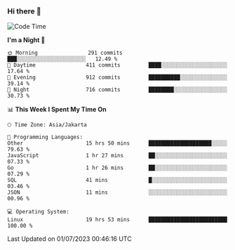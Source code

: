 ### Hi there 👋

<!--
**rmsubekti/rmsubekti** is a ✨ _special_ ✨ repository because its `README.md` (this file) appears on your GitHub profile.

Here are some ideas to get you started:

- 🔭 I’m currently working on ...
- 🌱 I’m currently learning ...
- 👯 I’m looking to collaborate on ...
- 🤔 I’m looking for help with ...
- 💬 Ask me about ...
- 📫 How to reach me: ...
- 😄 Pronouns: ...
- ⚡ Fun fact: ...
-->

<!--START_SECTION:waka-->
![Code Time](http://img.shields.io/badge/Code%20Time-1%2C504%20hrs%2013%20mins-blue)

**I'm a Night 🦉** 

```text
🌞 Morning                291 commits         ███░░░░░░░░░░░░░░░░░░░░░░   12.49 % 
🌆 Daytime                411 commits         ████░░░░░░░░░░░░░░░░░░░░░   17.64 % 
🌃 Evening                912 commits         ██████████░░░░░░░░░░░░░░░   39.14 % 
🌙 Night                  716 commits         ████████░░░░░░░░░░░░░░░░░   30.73 % 
```


📊 **This Week I Spent My Time On** 

```text
🕑︎ Time Zone: Asia/Jakarta

💬 Programming Languages: 
Other                    15 hrs 50 mins      ████████████████████░░░░░   79.63 % 
JavaScript               1 hr 27 mins        ██░░░░░░░░░░░░░░░░░░░░░░░   07.33 % 
Go                       1 hr 26 mins        ██░░░░░░░░░░░░░░░░░░░░░░░   07.29 % 
SQL                      41 mins             █░░░░░░░░░░░░░░░░░░░░░░░░   03.46 % 
JSON                     11 mins             ░░░░░░░░░░░░░░░░░░░░░░░░░   00.96 % 

💻 Operating System: 
Linux                    19 hrs 53 mins      █████████████████████████   100.00 % 
```


 Last Updated on 01/07/2023 00:46:16 UTC
<!--END_SECTION:waka-->
